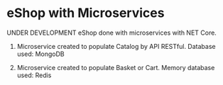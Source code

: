 # eShop with Microservices
UNDER DEVELOPMENT
eShop done with microservices with NET Core.

1. Microservice created to populate Catalog by API RESTful.
  Database used: MongoDB

2. Microservice created to populate Basket or Cart.
  Memory database used: Redis 

